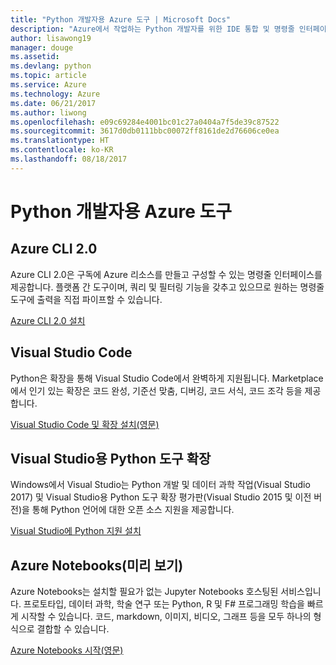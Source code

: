 ```yaml
---
title: "Python 개발자용 Azure 도구 | Microsoft Docs"
description: "Azure에서 작업하는 Python 개발자를 위한 IDE 통합 및 명령줄 인터페이스입니다."
author: lisawong19
manager: douge
ms.assetid: 
ms.devlang: python
ms.topic: article
ms.service: Azure
ms.technology: Azure
ms.date: 06/21/2017
ms.author: liwong
ms.openlocfilehash: e09c69284e4001bc01c27a0404a7f5de39c87522
ms.sourcegitcommit: 3617d0db0111bbc00072ff8161de2d76606ce0ea
ms.translationtype: HT
ms.contentlocale: ko-KR
ms.lasthandoff: 08/18/2017
---
```

# <a name="azure-tools-for-python-developers"></a>Python 개발자용 Azure 도구

## <a name="azure-cli-20"></a>Azure CLI 2.0

Azure CLI 2.0은 구독에 Azure 리소스를 만들고 구성할 수 있는 명령줄 인터페이스를 제공합니다. 플랫폼 간 도구이며, 쿼리 및 필터링 기능을 갖추고 있으므로 원하는 명령줄 도구에 출력을 직접 파이프할 수 있습니다. 

[Azure CLI 2.0 설치](https://docs.microsoft.com/cli/azure/install-azure-cli)

## <a name="visual-studio-code"></a>Visual Studio Code
Python은 확장을 통해 Visual Studio Code에서 완벽하게 지원됩니다. Marketplace에서 인기 있는 확장은 코드 완성, 기준선 맞춤, 디버깅, 코드 서식, 코드 조각 등을 제공합니다.

[Visual Studio Code 및 확장 설치(영문)](https://code.visualstudio.com/docs/languages/python)

## <a name="python-tools-for-visual-studio-extension"></a>Visual Studio용 Python 도구 확장
Windows에서 Visual Studio는 Python 개발 및 데이터 과학 작업(Visual Studio 2017) 및 Visual Studio용 Python 도구 확장 평가판(Visual Studio 2015 및 이전 버전)을 통해 Python 언어에 대한 오픈 소스 지원을 제공합니다. 

[Visual Studio에 Python 지원 설치](https://docs.microsoft.com/visualstudio/python/installation)

## <a name="azure-notebooks-preview"></a>Azure Notebooks(미리 보기)
Azure Notebooks는 설치할 필요가 없는 Jupyter Notebooks 호스팅된 서비스입니다. 프로토타입, 데이터 과학, 학술 연구 또는 Python, R 및 F# 프로그래밍 학습을 빠르게 시작할 수 있습니다. 코드, markdown, 이미지, 비디오, 그래프 등을 모두 하나의 형식으로 결합할 수 있습니다.

[Azure Notebooks 시작(영문)](https://notebooks.azure.com/)
